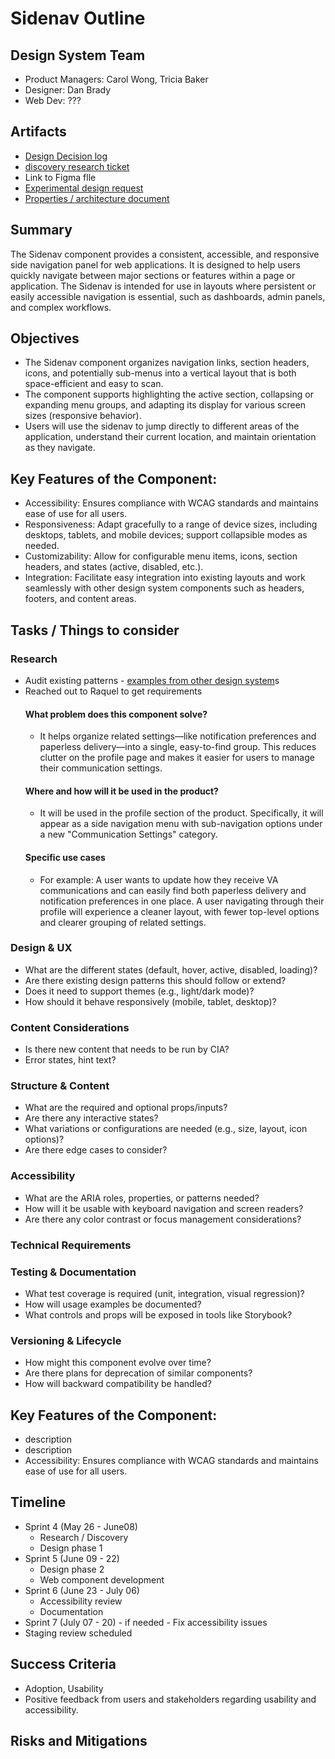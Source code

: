 
# Sidenav Outline 

## Design System Team
- Product Managers: Carol Wong, Tricia Baker
- Designer: Dan Brady
- Web Dev: ???
  
## Artifacts
- [Design Decision log](https://github.com/department-of-veterans-affairs/va.gov-team/blob/master/products/design-system-forms-library/products/components/sidenav/design-decision-log.md)
- [discovery research ticket](https://github.com/department-of-veterans-affairs/vets-design-system-documentation/issues/4083) 
- Link to Figma flle
- [Experimental design request](https://github.com/department-of-veterans-affairs/vets-design-system-documentation/issues/485)
- [Properties / architecture document](https://github.com/department-of-veterans-affairs/va.gov-team/blob/master/products/design-system-forms-library/products/components/sidenav/properties-architecture.md) 

## Summary
The Sidenav component provides a consistent, accessible, and responsive side navigation panel for web applications. It is designed to help users quickly navigate between major sections or features within a page or application. The Sidenav is intended for use in layouts where persistent or easily accessible navigation is essential, such as dashboards, admin panels, and complex workflows.
  
## Objectives
- The Sidenav component organizes navigation links, section headers, icons, and potentially sub-menus into a vertical layout that is both space-efficient and easy to scan.
- The component supports highlighting the active section, collapsing or expanding menu groups, and adapting its display for various screen sizes (responsive behavior).
- Users will use the sidenav to jump directly to different areas of the application, understand their current location, and maintain orientation as they navigate.

## Key Features of the Component:
- Accessibility: Ensures compliance with WCAG standards and maintains ease of use for all users.
- Responsiveness: Adapt gracefully to a range of device sizes, including desktops, tablets, and mobile devices; support collapsible modes as needed.
- Customizability: Allow for configurable menu items, icons, section headers, and states (active, disabled, etc.).
- Integration: Facilitate easy integration into existing layouts and work seamlessly with other design system components such as headers, footers, and content areas.

## Tasks / Things to consider
### Research
- Audit existing patterns - [examples from other design system](https://docs.google.com/document/d/1qo6vLp1LqF1LYz828__bkv3LwiQRrScnsZCI4-HpXjk/edit?usp=sharing)s 
- Reached out to Raquel to get requirements
  #### What problem does this component solve?
     - It helps organize related settings—like notification preferences and paperless delivery—into a single, easy-to-find group. This reduces clutter on the profile page and makes it easier for users to manage their communication settings.
   #### Where and how will it be used in the product?
   -  It will be used in the profile section of the product. Specifically, it will appear as a side navigation menu with sub-navigation options under a new "Communication Settings" category.
  #### Specific use cases
   - For example: A user wants to update how they receive VA communications and can easily find both paperless delivery and notification preferences in one place.
A user navigating through their profile will experience a cleaner layout, with fewer top-level options and clearer grouping of related settings.

### Design & UX
- What are the different states (default, hover, active, disabled, loading)?
- Are there existing design patterns this should follow or extend?
- Does it need to support themes (e.g., light/dark mode)?
- How should it behave responsively (mobile, tablet, desktop)?

### Content Considerations
- Is there new content that needs to be run by CIA?
- Error states, hint text?

### Structure & Content
- What are the required and optional props/inputs?
- Are there any interactive states?
- What variations or configurations are needed (e.g., size, layout, icon options)?
- Are there edge cases to consider?

### Accessibility
- What are the ARIA roles, properties, or patterns needed?
- How will it be usable with keyboard navigation and screen readers?
- Are there any color contrast or focus management considerations?

### Technical Requirements
### Testing & Documentation
- What test coverage is required (unit, integration, visual regression)?
- How will usage examples be documented?
- What controls and props will be exposed in tools like Storybook?

### Versioning & Lifecycle
- How might this component evolve over time?
- Are there plans for deprecation of similar components?
- How will backward compatibility be handled?

## Key Features of the Component:
- description 
- description
- Accessibility: Ensures compliance with WCAG standards and maintains ease of use for all users.


## Timeline 

- Sprint 4 (May 26 - June08)
	- Research / Discovery
	- Design phase 1 
- Sprint 5 (June 09 - 22) 
	- Design phase 2  
	- Web component development
- Sprint 6 (June 23 - July 06)
	- Accessibility review
	- Documentation 
- Sprint 7 (July 07 - 20) - if needed
        - Fix accessibility issues
- Staging review scheduled 


## Success Criteria
- Adoption, Usability
- Positive feedback from users and stakeholders regarding usability and accessibility.

## Risks and Mitigations


